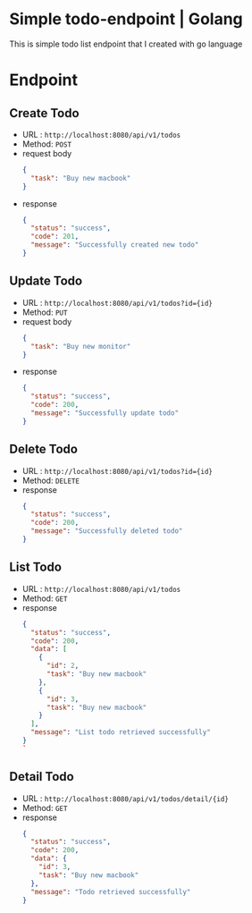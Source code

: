 # Simple todo-endpoint | Golang

This is simple todo list endpoint that I created with go language

# Endpoint

## Create Todo

- URL : `http://localhost:8080/api/v1/todos`
- Method: `POST`
- request body
  ```json
  {
    "task": "Buy new macbook"
  }
  ```
- response
  ```json
  {
    "status": "success",
    "code": 201,
    "message": "Successfully created new todo"
  }
  ```

## Update Todo

- URL : `http://localhost:8080/api/v1/todos?id={id}`
- Method: `PUT`
- request body
  ```json
  {
    "task": "Buy new monitor"
  }
  ```
- response
  ```json
  {
    "status": "success",
    "code": 200,
    "message": "Successfully update todo"
  }
  ```

## Delete Todo

- URL : `http://localhost:8080/api/v1/todos?id={id}`
- Method: `DELETE`
- response
  ```json
  {
    "status": "success",
    "code": 200,
    "message": "Successfully deleted todo"
  }
  ```

## List Todo

- URL : `http://localhost:8080/api/v1/todos`
- Method: `GET`
- response
  ```json
  {
    "status": "success",
    "code": 200,
    "data": [
      {
        "id": 2,
        "task": "Buy new macbook"
      },
      {
        "id": 3,
        "task": "Buy new macbook"
      }
    ],
    "message": "List todo retrieved successfully"
  }
  `
  ```

## Detail Todo

- URL : `http://localhost:8080/api/v1/todos/detail/{id}`
- Method: `GET`
- response
  ```json
  {
    "status": "success",
    "code": 200,
    "data": {
      "id": 3,
      "task": "Buy new macbook"
    },
    "message": "Todo retrieved successfully"
  }
  ```
